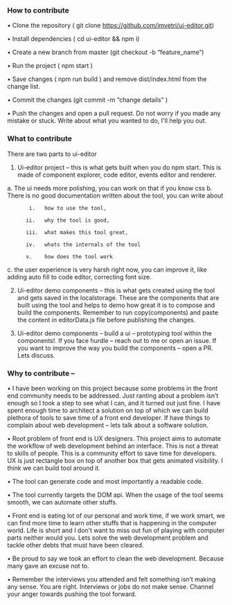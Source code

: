 ### How to contribute
•	Clone the repository ( git clone https://github.com/imvetri/ui-editor.git)

•	Install dependencies ( cd ui-editor && npm i)

•	Create a new branch from master (git checkout -b “feature_name”)

•	Run the project ( npm start )

•	Save changes ( npm run build ) and remove dist/index.html from the change list. 

•	Commit the changes (git commit -m “change details” )

•	Push the changes and open a pull request. Do not worry if you made any mistake or stuck. Write about what you wanted to do, I'll help you out.


### What to contribute 
There are two parts to ui-editor

1.	Ui-editor project – this is what gets built when you do npm start. This is made of component explorer, code editor, events editor and renderer. 

   a.	The ui needs more polishing, you can work on that if you know css
   b.	There is no good documentation written about the tool, you can write about 

           i.	how to use the tool, 

          ii.	why the tool is good,

          iii.	what makes this tool great, 

          iv.	whats the internals of the tool

          v.	how does the tool work

 c.	the user experience is very harsh right now, you can improve it, like adding auto fill to code editor, correcting font size.

2.	Ui-editor demo components – this is what gets created using the tool and gets saved in the localstorage. These are the components that are built using the tool and helps to demo how great it is to compose and build the components. Remember to run copy(components) and paste the content in editorData.js file before publishing the changes. 

3.	Ui-editor demo components – build a ui – prototyping tool within the components!. If you face hurdle – reach out to me or open an issue. If you want to improve the way you build the components – open a PR. Lets discuss.

### Why to contribute –

•	I have been working on this project because some problems in the front end community needs to be addressed. Just ranting about a problem isn’t enough so I took a step to see what I can, and it turned out just fine. I have spent enough time to architect a solution on top of which we can build plethora of tools to save time of a front end developer. If have things to complain about web development – lets talk about a software solution.

•	Root problem of front end is UX designers. This project aims to automate the workflow of web development behind an interface. This is not a threat to skills of people. This is a community effort to save time for developers. UX is just rectangle box on top of another box that gets animated visibility. I think we can build tool around it.

•	The tool can generate code and most importantly a readable code. 

•	The tool currently targets the DOM api. When the usage of the tool seems smooth, we can automate other stuffs.

•	Front end is eating lot of our personal and work time, if we work smart, we can find more time to learn other stuffs that is happening in the computer world. Life is short and I don’t want to miss out fun of playing with computer parts neither would you. Lets solve the web development problem and tackle other debts that must have been cleared.

•	Be proud to say we took an effort to clean the web development. Because many gave an excuse not to.

•	Remember the interviews you attended and felt something isn’t making any sense. You are right. Interviews or jobs do not make sense. Channel your anger towards pushing the tool forward. 
